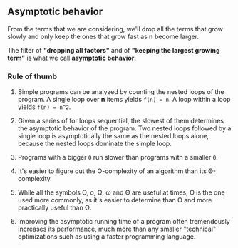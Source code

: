
## Asymptotic behavior

From the terms that we are considering, we'll drop all the terms that grow slowly and only keep the ones that grow fast as **n** become larger.

The filter of **"dropping all factors"** and of **"keeping the largest growing term"** is what we call **asymptotic behavior**.

### Rule of thumb

1. Simple programs can be analyzed by counting the nested loops of the program. A single loop over **n** items yields `f(n) = n`. A loop within a loop yields `f(n) = n^2`.

2. Given a series of for loops sequential, the slowest of them determines the asymptotic behavior of the program. Two nested loops followed by a single loop is asymptotically the same as the nested loops alone, because the nested loops dominate the simple loop.

3. Programs with a bigger `Θ` run slower than programs with a smaller `Θ`.

4. It's easier to figure out the O-complexity of an algorithm than its Θ-complexity.

5. While all the symbols O, o, Ω, ω and Θ are useful at times, O is the one used more commonly, as it's easier to determine than Θ and more practically useful than Ω.

6. Improving the asymptotic running time of a program often tremendously increases its performance, much more than any smaller "technical" optimizations such as using a faster programming language.
